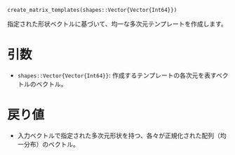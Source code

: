 ```
create_matrix_templates(shapes::Vector{Vector{Int64}})
```

指定された形状ベクトルに基づいて、均一な多次元テンプレートを作成します。

# 引数

  * `shapes::Vector{Vector{Int64}}`: 作成するテンプレートの各次元を表すベクトルのベクトル。

# 戻り値

  * 入力ベクトルで指定された多次元形状を持つ、各々が正規化された配列（均一分布）のベクトル。
